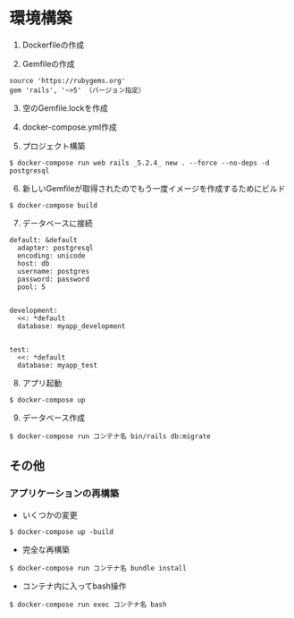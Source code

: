 # 環境構築

1. Dockerfileの作成

2. Gemfileの作成

```Gemfile
source 'https://rubygems.org'
gem 'rails', '~>5' （バージョン指定）
```

3. 空のGemfile.lockを作成

4. docker-compose.yml作成

5. プロジェクト構築

```
$ docker-compose run web rails _5.2.4_ new . --force --no-deps -d postgresql
```

6. 新しいGemfileが取得されたのでもう一度イメージを作成するためにビルド

```
$ docker-compose build
```

7. データベースに接続

```
default: &default
  adapter: postgresql
  encoding: unicode
  host: db
  username: postgres
  password: password
  pool: 5


development:
  <<: *default
  database: myapp_development


test:
  <<: *default
  database: myapp_test
```

8. アプリ起動

```
$ docker-compose up
```

9. データベース作成

```
$ docker-compose run コンテナ名 bin/rails db:migrate
```

## その他

### アプリケーションの再構築
- いくつかの変更

```
$ docker-compose up -build
```

- 完全な再構築

```
$ docker-compose run コンテナ名 bundle install
```
- コンテナ内に入ってbash操作

```
$ docker-compose run exec コンテナ名 bash
```
